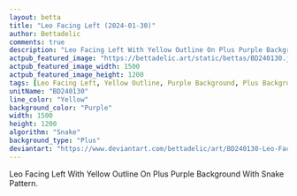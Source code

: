 ```yaml
---
layout: betta
title: "Leo Facing Left (2024-01-30)"
author: Bettadelic
comments: true
description: "Leo Facing Left With Yellow Outline On Plus Purple Background With Snake Pattern."
actpub_featured_image: "https://bettadelic.art/static/bettas/BD240130.jpg"
actpub_featured_image_width: 1500
actpub_featured_image_height: 1200
tags: [Leo Facing Left, Yellow Outline, Purple Background, Plus Background Pattern, Snake Pattern, January 2024]
unitName: "BD240130"
line_color: "Yellow"
background_color: "Purple"
width: 1500
height: 1200
algorithm: "Snake"
background_type: "Plus"
deviantart: "https://www.deviantart.com/bettadelic/art/BD240130-Leo-Facing-Left-2024-01-30-1016005691"
---
```


Leo Facing Left With Yellow Outline On Plus Purple Background With Snake Pattern.
